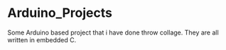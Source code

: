 # Arduino_Projects
Some Arduino based project that i have done throw collage. They are all written in embedded C.

